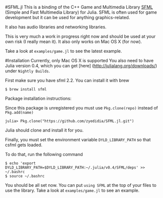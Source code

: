 #SFML.jl
This is a binding of the C++ Game and Multimedia Library [SFML](http://www.sfml-dev.org/) (Simple and Fast Multimedia Library) for Julia. SFML is often used for game development but it can be used for anything graphics-related.

It also has audio libraries and networking libraries.

This is very much a work in progress right now and should be used at your own risk (I really mean it). It also only works on Mac OS X (for now).

Take a look at `examples/game.jl` to see the latest example.

#Installation
Currently, only Mac OS X is supported
You also need to have Julia version 0.4, which you can get [here] (http://julialang.org/downloads/) under `Nightly Builds`.

First make sure you have sfml 2.2. You can install it with brew

```
$ brew install sfml
```

Package installation instructions:

Since this package is unregistered you must use `Pkg.clone(repo)` instead of `Pkg.add(name)`

```
julia> Pkg.clone("https://github.com/zyedidia/SFML.jl.git")
```

Julia should clone and install it for you.

Finally, you must set the environment variable `DYLD_LIBRARY_PATH` so that csfml gets loaded.

To do that, run the following command
```
$ echo 'export DYLD_LIBRARY_PATH=$DYLD_LIBRARY_PATH:~/.julia/v0.4/SFML/deps' >> ~/.bashrc
$ source ~/.bashrc
```

You should be all set now. You can put `using SFML` at the top of your files to use the library. Take a look at `examples/game.jl` to see an example.
